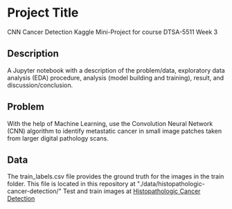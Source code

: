 # Project Title

CNN Cancer Detection Kaggle Mini-Project for course DTSA-5511 Week 3

## Description

A Jupyter notebook with a description of the problem/data, exploratory data analysis (EDA) procedure, analysis (model building and training), result, and discussion/conclusion. 

## Problem
With the help of Machine Learning, use the Convolution Neural Network (CNN) algorithm to identify metastatic cancer in small image patches taken from larger digital pathology scans.

## Data

The train_labels.csv file provides the ground truth for the images in the train folder. This file is located in this repository at "./data/histopathologic-cancer-detection/"
Test and train images at [Histopathologic Cancer Detection](https://www.kaggle.com/competitions/histopathologic-cancer-detection/data)
